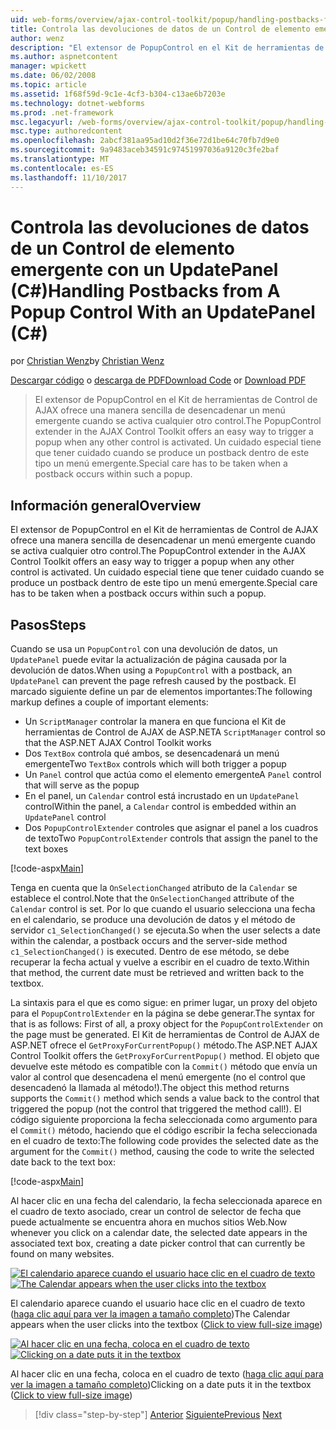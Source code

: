 ```yaml
---
uid: web-forms/overview/ajax-control-toolkit/popup/handling-postbacks-from-a-popup-control-with-an-updatepanel-cs
title: Controla las devoluciones de datos de un Control de elemento emergente con un UpdatePanel (C#) | Documentos de Microsoft
author: wenz
description: "El extensor de PopupControl en el Kit de herramientas de Control de AJAX ofrece una manera sencilla de desencadenar un menú emergente cuando se activa cualquier otro control. Debe tenerse especial cuidado..."
ms.author: aspnetcontent
manager: wpickett
ms.date: 06/02/2008
ms.topic: article
ms.assetid: 1f68f59d-9c1e-4cf3-b304-c13ae6b7203e
ms.technology: dotnet-webforms
ms.prod: .net-framework
msc.legacyurl: /web-forms/overview/ajax-control-toolkit/popup/handling-postbacks-from-a-popup-control-with-an-updatepanel-cs
msc.type: authoredcontent
ms.openlocfilehash: 2abcf381aa95ad10d2f36e72d1be64c70fb7d9e0
ms.sourcegitcommit: 9a9483aceb34591c97451997036a9120c3fe2baf
ms.translationtype: MT
ms.contentlocale: es-ES
ms.lasthandoff: 11/10/2017
---
```

<a name="handling-postbacks-from-a-popup-control-with-an-updatepanel-c"></a><span data-ttu-id="3ce36-104">Controla las devoluciones de datos de un Control de elemento emergente con un UpdatePanel (C#)</span><span class="sxs-lookup"><span data-stu-id="3ce36-104">Handling Postbacks from A Popup Control With an UpdatePanel (C#)</span></span>
====================
<span data-ttu-id="3ce36-105">por [Christian Wenz](https://github.com/wenz)</span><span class="sxs-lookup"><span data-stu-id="3ce36-105">by [Christian Wenz](https://github.com/wenz)</span></span>

<span data-ttu-id="3ce36-106">[Descargar código](http://download.microsoft.com/download/9/3/f/93f8daea-bebd-4821-833b-95205389c7d0/PopupControl2.cs.zip) o [descarga de PDF](http://download.microsoft.com/download/2/d/c/2dc10e34-6983-41d4-9c08-f78f5387d32b/popupcontrol2CS.pdf)</span><span class="sxs-lookup"><span data-stu-id="3ce36-106">[Download Code](http://download.microsoft.com/download/9/3/f/93f8daea-bebd-4821-833b-95205389c7d0/PopupControl2.cs.zip) or [Download PDF](http://download.microsoft.com/download/2/d/c/2dc10e34-6983-41d4-9c08-f78f5387d32b/popupcontrol2CS.pdf)</span></span>

> <span data-ttu-id="3ce36-107">El extensor de PopupControl en el Kit de herramientas de Control de AJAX ofrece una manera sencilla de desencadenar un menú emergente cuando se activa cualquier otro control.</span><span class="sxs-lookup"><span data-stu-id="3ce36-107">The PopupControl extender in the AJAX Control Toolkit offers an easy way to trigger a popup when any other control is activated.</span></span> <span data-ttu-id="3ce36-108">Un cuidado especial tiene que tener cuidado cuando se produce un postback dentro de este tipo un menú emergente.</span><span class="sxs-lookup"><span data-stu-id="3ce36-108">Special care has to be taken when a postback occurs within such a popup.</span></span>


## <a name="overview"></a><span data-ttu-id="3ce36-109">Información general</span><span class="sxs-lookup"><span data-stu-id="3ce36-109">Overview</span></span>

<span data-ttu-id="3ce36-110">El extensor de PopupControl en el Kit de herramientas de Control de AJAX ofrece una manera sencilla de desencadenar un menú emergente cuando se activa cualquier otro control.</span><span class="sxs-lookup"><span data-stu-id="3ce36-110">The PopupControl extender in the AJAX Control Toolkit offers an easy way to trigger a popup when any other control is activated.</span></span> <span data-ttu-id="3ce36-111">Un cuidado especial tiene que tener cuidado cuando se produce un postback dentro de este tipo un menú emergente.</span><span class="sxs-lookup"><span data-stu-id="3ce36-111">Special care has to be taken when a postback occurs within such a popup.</span></span>

## <a name="steps"></a><span data-ttu-id="3ce36-112">Pasos</span><span class="sxs-lookup"><span data-stu-id="3ce36-112">Steps</span></span>

<span data-ttu-id="3ce36-113">Cuando se usa un `PopupControl` con una devolución de datos, un `UpdatePanel` puede evitar la actualización de página causada por la devolución de datos.</span><span class="sxs-lookup"><span data-stu-id="3ce36-113">When using a `PopupControl` with a postback, an `UpdatePanel` can prevent the page refresh caused by the postback.</span></span> <span data-ttu-id="3ce36-114">El marcado siguiente define un par de elementos importantes:</span><span class="sxs-lookup"><span data-stu-id="3ce36-114">The following markup defines a couple of important elements:</span></span>

- <span data-ttu-id="3ce36-115">Un `ScriptManager` controlar la manera en que funciona el Kit de herramientas de Control de AJAX de ASP.NET</span><span class="sxs-lookup"><span data-stu-id="3ce36-115">A `ScriptManager` control so that the ASP.NET AJAX Control Toolkit works</span></span>
- <span data-ttu-id="3ce36-116">Dos `TextBox` controla qué ambos, se desencadenará un menú emergente</span><span class="sxs-lookup"><span data-stu-id="3ce36-116">Two `TextBox` controls which will both trigger a popup</span></span>
- <span data-ttu-id="3ce36-117">Un `Panel` control que actúa como el elemento emergente</span><span class="sxs-lookup"><span data-stu-id="3ce36-117">A `Panel` control that will serve as the popup</span></span>
- <span data-ttu-id="3ce36-118">En el panel, un `Calendar` control está incrustado en un `UpdatePanel` control</span><span class="sxs-lookup"><span data-stu-id="3ce36-118">Within the panel, a `Calendar` control is embedded within an `UpdatePanel` control</span></span>
- <span data-ttu-id="3ce36-119">Dos `PopupControlExtender` controles que asignar el panel a los cuadros de texto</span><span class="sxs-lookup"><span data-stu-id="3ce36-119">Two `PopupControlExtender` controls that assign the panel to the text boxes</span></span>

[!code-aspx[Main](handling-postbacks-from-a-popup-control-with-an-updatepanel-cs/samples/sample1.aspx)]

<span data-ttu-id="3ce36-120">Tenga en cuenta que la `OnSelectionChanged` atributo de la `Calendar` se establece el control.</span><span class="sxs-lookup"><span data-stu-id="3ce36-120">Note that the `OnSelectionChanged` attribute of the `Calendar` control is set.</span></span> <span data-ttu-id="3ce36-121">Por lo que cuando el usuario selecciona una fecha en el calendario, se produce una devolución de datos y el método de servidor `c1_SelectionChanged()` se ejecuta.</span><span class="sxs-lookup"><span data-stu-id="3ce36-121">So when the user selects a date within the calendar, a postback occurs and the server-side method `c1_SelectionChanged()` is executed.</span></span> <span data-ttu-id="3ce36-122">Dentro de ese método, se debe recuperar la fecha actual y vuelve a escribir en el cuadro de texto.</span><span class="sxs-lookup"><span data-stu-id="3ce36-122">Within that method, the current date must be retrieved and written back to the textbox.</span></span>

<span data-ttu-id="3ce36-123">La sintaxis para el que es como sigue: en primer lugar, un proxy del objeto para el `PopupControlExtender` en la página se debe generar.</span><span class="sxs-lookup"><span data-stu-id="3ce36-123">The syntax for that is as follows: First of all, a proxy object for the `PopupControlExtender` on the page must be generated.</span></span> <span data-ttu-id="3ce36-124">El Kit de herramientas de Control de AJAX de ASP.NET ofrece el `GetProxyForCurrentPopup()` método.</span><span class="sxs-lookup"><span data-stu-id="3ce36-124">The ASP.NET AJAX Control Toolkit offers the `GetProxyForCurrentPopup()` method.</span></span> <span data-ttu-id="3ce36-125">El objeto que devuelve este método es compatible con la `Commit()` método que envía un valor al control que desencadena el menú emergente (no el control que desencadenó la llamada al método!).</span><span class="sxs-lookup"><span data-stu-id="3ce36-125">The object this method returns supports the `Commit()` method which sends a value back to the control that triggered the popup (not the control that triggered the method call!).</span></span> <span data-ttu-id="3ce36-126">El código siguiente proporciona la fecha seleccionada como argumento para el `Commit()` método, haciendo que el código escribir la fecha seleccionada en el cuadro de texto:</span><span class="sxs-lookup"><span data-stu-id="3ce36-126">The following code provides the selected date as the argument for the `Commit()` method, causing the code to write the selected date back to the text box:</span></span>

[!code-aspx[Main](handling-postbacks-from-a-popup-control-with-an-updatepanel-cs/samples/sample2.aspx)]

<span data-ttu-id="3ce36-127">Al hacer clic en una fecha del calendario, la fecha seleccionada aparece en el cuadro de texto asociado, crear un control de selector de fecha que puede actualmente se encuentra ahora en muchos sitios Web.</span><span class="sxs-lookup"><span data-stu-id="3ce36-127">Now whenever you click on a calendar date, the selected date appears in the associated text box, creating a date picker control that can currently be found on many websites.</span></span>


<span data-ttu-id="3ce36-128">[![El calendario aparece cuando el usuario hace clic en el cuadro de texto](handling-postbacks-from-a-popup-control-with-an-updatepanel-cs/_static/image2.png)](handling-postbacks-from-a-popup-control-with-an-updatepanel-cs/_static/image1.png)</span><span class="sxs-lookup"><span data-stu-id="3ce36-128">[![The Calendar appears when the user clicks into the textbox](handling-postbacks-from-a-popup-control-with-an-updatepanel-cs/_static/image2.png)](handling-postbacks-from-a-popup-control-with-an-updatepanel-cs/_static/image1.png)</span></span>

<span data-ttu-id="3ce36-129">El calendario aparece cuando el usuario hace clic en el cuadro de texto ([haga clic aquí para ver la imagen a tamaño completo](handling-postbacks-from-a-popup-control-with-an-updatepanel-cs/_static/image3.png))</span><span class="sxs-lookup"><span data-stu-id="3ce36-129">The Calendar appears when the user clicks into the textbox ([Click to view full-size image](handling-postbacks-from-a-popup-control-with-an-updatepanel-cs/_static/image3.png))</span></span>


<span data-ttu-id="3ce36-130">[![Al hacer clic en una fecha, coloca en el cuadro de texto](handling-postbacks-from-a-popup-control-with-an-updatepanel-cs/_static/image5.png)](handling-postbacks-from-a-popup-control-with-an-updatepanel-cs/_static/image4.png)</span><span class="sxs-lookup"><span data-stu-id="3ce36-130">[![Clicking on a date puts it in the textbox](handling-postbacks-from-a-popup-control-with-an-updatepanel-cs/_static/image5.png)](handling-postbacks-from-a-popup-control-with-an-updatepanel-cs/_static/image4.png)</span></span>

<span data-ttu-id="3ce36-131">Al hacer clic en una fecha, coloca en el cuadro de texto ([haga clic aquí para ver la imagen a tamaño completo](handling-postbacks-from-a-popup-control-with-an-updatepanel-cs/_static/image6.png))</span><span class="sxs-lookup"><span data-stu-id="3ce36-131">Clicking on a date puts it in the textbox ([Click to view full-size image](handling-postbacks-from-a-popup-control-with-an-updatepanel-cs/_static/image6.png))</span></span>

>[!div class="step-by-step"]
<span data-ttu-id="3ce36-132">[Anterior](using-multiple-popup-controls-cs.md)
[Siguiente](handling-postbacks-from-a-popup-control-without-an-updatepanel-cs.md)</span><span class="sxs-lookup"><span data-stu-id="3ce36-132">[Previous](using-multiple-popup-controls-cs.md)
[Next](handling-postbacks-from-a-popup-control-without-an-updatepanel-cs.md)</span></span>
